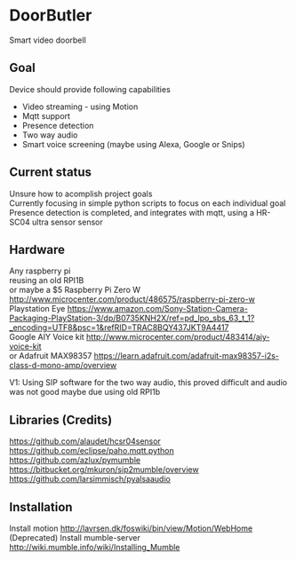 # DoorButler
Smart video doorbell<br/>

## Goal
Device should provide following capabilities
- Video streaming - using Motion<br/>
- Mqtt support<br/>
- Presence detection<br/>
- Two way audio<br/>
- Smart voice screening (maybe using Alexa, Google or Snips)<br/>

## Current status
Unsure how to acomplish project goals<br/>
Currently focusing in simple python scripts to focus on each individual goal<br/>
Presence detection is completed, and integrates with mqtt, using a HR-SC04 ultra sensor sensor<br/> 

## Hardware
Any raspberry pi<br/>
reusing an old RPI1B<br/>
or maybe a $5 Raspberry Pi Zero W <http://www.microcenter.com/product/486575/raspberry-pi-zero-w><br/>
Playstation Eye <https://www.amazon.com/Sony-Station-Camera-Packaging-PlayStation-3/dp/B0735KNH2X/ref=pd_lpo_sbs_63_t_1?_encoding=UTF8&psc=1&refRID=TRAC8BQY437JKT9A4417><br/>
Google AIY Voice kit <http://www.microcenter.com/product/483414/aiy-voice-kit><br/>
or Adafruit MAX98357 <https://learn.adafruit.com/adafruit-max98357-i2s-class-d-mono-amp/overview><br />

V1: Using SIP software for the two way audio, this proved difficult and audio was not good maybe due using old RPI1b

## Libraries (Credits)
https://github.com/alaudet/hcsr04sensor<br/>
https://github.com/eclipse/paho.mqtt.python<br/>
https://github.com/azlux/pymumble<br/>
https://bitbucket.org/mkuron/sip2mumble/overview
https://github.com/larsimmisch/pyalsaaudio<br/>

## Installation
Install motion <http://lavrsen.dk/foswiki/bin/view/Motion/WebHome><br/>
(Deprecated) Install mumble-server <http://wiki.mumble.info/wiki/Installing_Mumble><br/>

